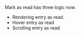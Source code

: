 Mark as read has three logic now.

- Rendering entry as read.
- Hover entry as read
- Scrolling entry as read